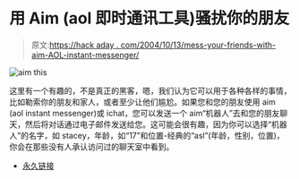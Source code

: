 # 用 Aim (aol 即时通讯工具)骚扰你的朋友

> 原文:[https://hack aday . com/2004/10/13/mess-your-friends-with-aim-AOL-instant-messenger/](https://hackaday.com/2004/10/13/mess-your-friends-with-aim-aol-instant-messenger/)

![aim this](../Images/11ec120f9ce67ccd1dc58e75471c175f.png)

这里有一个有趣的，不是真正的黑客，嗯，我们认为它可以用于各种各样的事情，比如勒索你的朋友和家人，或者至少让他们尴尬。如果您和您的朋友使用 aim (aol instant messenger)或 ichat，您可以发送一个 aim“机器人”去和您的朋友聊天，然后将对话通过电子邮件发送给您。这可能会很有趣，因为你可以选择“机器人”的名字，如 stacey，年龄，如“17”和位置-经典的“asl”(年龄，性别，位置)，你会在那些没有人承认访问过的聊天室中看到。

*   [永久链接](http://www.engadget.com/entry/6451346367056557/)